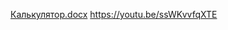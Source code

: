 
[Калькулятор.docx](https://github.com/ZZZerock/ivr/files/7500116/default.docx)
https://youtu.be/ssWKvvfqXTE

